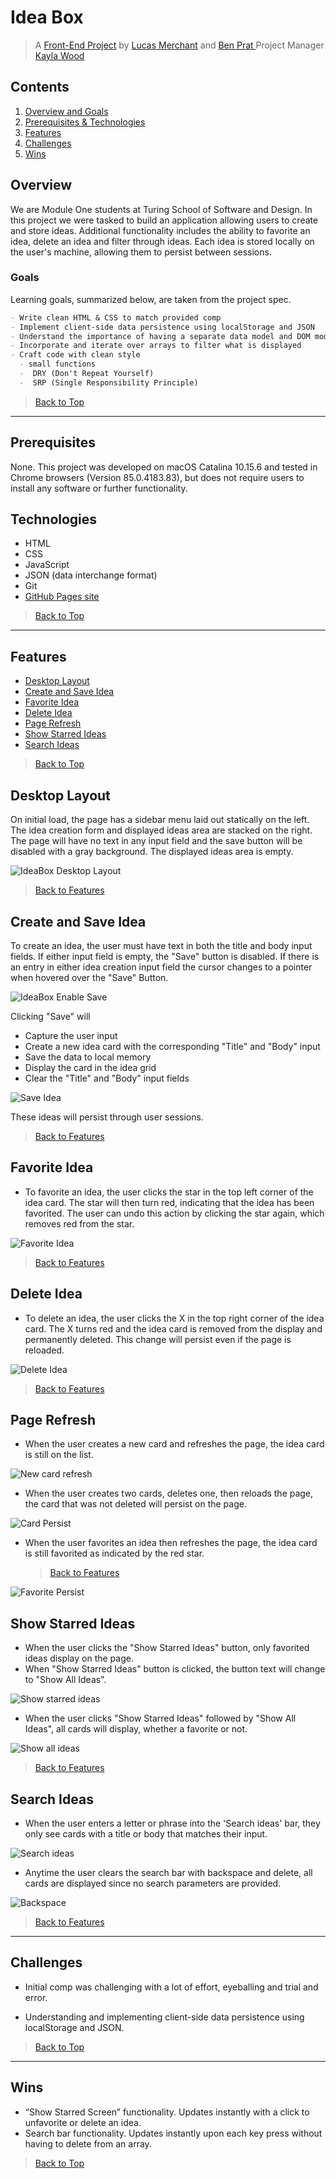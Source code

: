 #  Idea Box  
> A [Front-End Project](https://github.com/lbmerchant93/ideabox-boilerplate) by [Lucas Merchant](https://github.com/lbmerchant93) and [Ben Prat ](https://github.com/benjaminprat) 
> Project Manager [Kayla Wood ](https://github.com/kaylaewood) 

## Contents
1. [Overview and Goals](#overview)
1. [ Prerequisites & Technologies](#prerequisites)
1. [Features](#features)
1. [Challenges](#challenges)
1. [Wins](#wins)


## Overview 
We are Module One students at Turing School of Software and Design. In this project we were tasked to build an application allowing users to create and store ideas. Additional functionality includes the ability to favorite an idea, delete an idea and filter through ideas. Each idea is stored locally on the user's machine, allowing them to persist between sessions. 

### Goals

Learning goals, summarized below, are taken from the  project spec.

``` Markdown
- Write clean HTML & CSS to match provided comp
- Implement client-side data persistence using localStorage and JSON
- Understand the importance of having a separate data model and DOM model
- Incorporate and iterate over arrays to filter what is displayed
- Craft code with clean style
  - small functions 
  -  DRY (Don't Repeat Yourself) 
  -  SRP (Single Responsibility Principle) 
```

 >[Back to Top](#idea-box)




---
 ## Prerequisites 

None. This project was developed on macOS Catalina 10.15.6 and tested in Chrome browsers (Version 85.0.4183.83), but does not require users to install any software or further functionality.


 ## Technologies

  - HTML
  - CSS
  - JavaScript
  - JSON (data interchange format)
  - Git
  -  [GitHub Pages site](https://lbmerchant93.github.io/ideabox-boilerplate/)


 >[Back to Top](#idea-box)

---
## Features

+ [Desktop Layout](#desktop-layout)
+ [Create and Save Idea](#create-and-save-idea)
+ [Favorite  Idea](#favorite-idea)
+ [Delete  Idea](#delete-idea)
+ [Page Refresh ](#page-refresh)
+ [Show Starred Ideas](#show-starred-ideas)
+ [Search Ideas](#search-ideas)

>[Back to Top](#idea-box)


## Desktop Layout

On initial load, the page has a sidebar menu laid out statically on the left. The idea creation form and displayed ideas area are stacked on the right. The page will have no text in any input field and the save button will be disabled with a gray background. The displayed ideas area is empty. 

![IdeaBox Desktop Layout](https://media.giphy.com/media/dDZJDiHR1KpUJHv9le/giphy.gif "IdeaBox Desktop Layout")

> [Back to Features](#features)

## Create and Save Idea

To create an idea, the user must have text in both the title and body input fields. If either input field is empty, the "Save" button is disabled.  If there is an entry in either idea creation input field the cursor changes to a pointer when hovered over the "Save" Button.

![IdeaBox Enable Save](https://media.giphy.com/media/2OoBukYz8YZpNxb3Sl/giphy.gif "Enable save")

Clicking "Save" will
  - Capture the user input
  - Create a new idea card with the corresponding "Title" and "Body" input 
  - Save the data to local memory
  - Display the card in the idea grid
  - Clear the "Title" and "Body" input fields

![Save Idea](https://media.giphy.com/media/i2PKIeRLAjWcOJldA0/giphy.gif "Save Idea")



These ideas will persist through user sessions.

> [Back to Features](#features)

## Favorite Idea
+ To favorite an idea, the user clicks the star in the top left corner of the idea card. The star will then turn red, indicating that the idea has been favorited. The user can undo this action by clicking the star again, which removes red from the star. 

![Favorite Idea](https://media.giphy.com/media/bvqQuP8g7BebPuvlTK/giphy.gif "Favorite Idea")

>[Back to Features](#features)
## Delete  Idea

+  To delete an idea, the user clicks the X in the top right corner of the idea card. The X turns red and the idea card is removed from the display and permanently deleted. This change will persist even if the page is reloaded.

![Delete Idea](https://media.giphy.com/media/LGW7HZMEkmyhFfvDxI/giphy.gif "Delete Idea")

>[Back to Features](#features)

## Page Refresh

+ When the user creates a new card and refreshes the page, the idea card is still on the list.
 
![New card refresh](https://media.giphy.com/media/LGW7HZMEkmyhFfvDxI/giphy.gif "New card refresh")

+ When the user creates two cards, deletes one, then reloads the page, the card that was not deleted will persist on the page.

![Card Persist](https://media.giphy.com/media/FUqGjg34KpnW4qdsGz/giphy.gif "Card persist")
+ When the user favorites an idea then refreshes the page, the idea card is still favorited as indicated by the red star. 
  >[Back to Features](#features)
  >
![Favorite Persist](https://media.giphy.com/media/gmzc3w0lgj45Dv0aBB/giphy.gif "Favorite persist")
## Show Starred Ideas
+ When the user clicks the "Show Starred Ideas" button, only favorited ideas display on the page.
+  When "Show Starred Ideas" button is clicked, the button text will change to "Show All Ideas".

![Show starred ideas](https://media.giphy.com/media/fmoeUHPDCC2G5l8hma/giphy.gif "Show starred ideas")


+ When the user clicks "Show Starred Ideas" followed by "Show All Ideas", all cards will display, whether a favorite or not.

![Show all ideas](https://media.giphy.com/media/7DxBvcGHWITSTltchG/giphy.gif "Show all ideas")


>[Back to Features](#features)


## Search Ideas

+ When the user enters a letter or phrase into the 'Search ideas' bar, they only see cards with a title or body that matches their input. 

![Search ideas](https://media.giphy.com/media/bvS4Q0tytexc7lNpIM/giphy.gif "Search ideas")

+ Anytime the user clears the search bar with  backspace and delete, all cards are displayed since no search parameters are provided. 

![Backspace](https://media.giphy.com/media/CDEtCJB7V4OdiLhZUI/giphy.gif "Backspace")
>[Back to Features](#features)
---

 ## Challenges  
 
 + Initial comp was challenging with a lot of effort, eyeballing and trial and error.

+ Understanding and implementing client-side data persistence using localStorage and JSON.

>[Back to Top](#idea-box)
---
 ## Wins
 
  + “Show Starred Screen” functionality.  Updates instantly with a click to unfavorite or delete an idea.
  +  Search bar functionality. Updates instantly upon each key press without having to delete from an array.

  
  
>[Back to Top](#idea-box)

